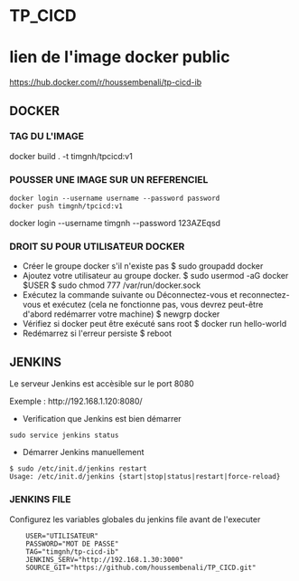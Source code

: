 # TP_CICD


# lien de l'image docker public
https://hub.docker.com/r/houssembenali/tp-cicd-ib

## DOCKER 

### TAG DU L'IMAGE

docker build . -t timgnh/tpcicd:v1

### POUSSER UNE IMAGE SUR UN REFERENCIEL

```
docker login --username username --password password
docker push timgnh/tpcicd:v1
```
docker login --username timgnh --password 123AZEqsd

### DROIT SU POUR UTILISATEUR DOCKER

- Créer le groupe docker s'il n'existe pas
    $ sudo groupadd docker
- Ajoutez votre utilisateur au groupe docker.
    $ sudo usermod -aG docker $USER
    $ sudo chmod 777 /var/run/docker.sock
- Exécutez la commande suivante ou Déconnectez-vous et reconnectez-vous et exécutez (cela ne fonctionne pas, vous devrez peut-être d'abord redémarrer votre machine)
    $ newgrp docker
- Vérifiez si docker peut être exécuté sans root
    $ docker run hello-world
- Redémarrez si l'erreur persiste
    $ reboot

## JENKINS

<p>Le serveur Jenkins est accèsible sur le port 8080</p>
<p>Exemple : http://192.168.1.120:8080/</p>

- Verification que Jenkins est bien démarrer

```
sudo service jenkins status
```

- Démarrer Jenkins manuellement

```
$ sudo /etc/init.d/jenkins restart
Usage: /etc/init.d/jenkins {start|stop|status|restart|force-reload}
```
### JENKINS FILE

Configurez les variables globales du jenkins file avant de l'executer 
```
    USER="UTILISATEUR"
    PASSWORD="MOT DE PASSE"
    TAG="timgnh/tp-cicd-ib"
    JENKINS_SERV="http://192.168.1.30:3000"
    SOURCE_GIT="https://github.com/houssembenali/TP_CICD.git"
```